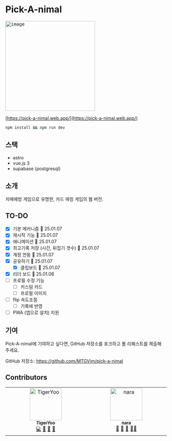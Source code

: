 # Pick-A-nimal

<kbd><img width="280" alt="image" src="https://github.com/user-attachments/assets/82ff4cef-cfe9-49a8-8679-38505bdc11ef" /></kbd>

[https://pick-a-nimal.web.app/](https://pick-a-nimal.web.app/)

```sh
npm install && npm run dev
```

## 스택
- astro
- vue.js 3
- supabase (postgresql)

## 소개

치매예방 게임으로 유명한, 카드 매칭 게임의 웹 버전.

## TO-DO
- [x] 기본 메커니즘 📆 25.01.07
- [x] 재시작 기능 📆 25.01.07
- [x] 애니메이션 📆 25.01.07
- [x] 최고기록 저장 (시간, 뒤집기 갯수) 📆 25.01.07
- [x] 계정 연동 📆 25.01.07
- [x] 공유하기 📆 25.01.07
  - [x] 클립보드 📆 25.01.07
- [x] 리더 보드 📆 25.01.08
- [ ] 프로필 수정 기능
  - [ ] 커스텀 카드
  - [ ] 프로필 이미지
- [ ] flip 속도조절
  - [ ] 기록에 반영
- [ ] PWA (앱으로 설치) 지원 

## 기여

Pick-A-nimal에 기여하고 싶다면, GitHub 저장소를 포크하고 풀 리퀘스트를 제출해 주세요.

GitHub 저장소: https://github.com/MTGVim/pick-a-nimal

## Contributors

<!-- ALL-CONTRIBUTORS-LIST:START - Do not remove or modify this section -->
<!-- prettier-ignore-start -->
<!-- markdownlint-disable -->
<table>
  <tbody>
    <tr>
      <td align="center" valign="top" width="14.28%"><a href="https://tigeryoo-portfolio.web.app/"><img src="https://avatars.githubusercontent.com/u/6271133?v=4?s=100" width="100px;" alt="TigerYoo"/><br /><sub><b>TigerYoo</b></sub></a><br /><a href="https://github.com/MTGVim/pick-a-nimal/commits?author=MTGVim" title="Code">💻</a> <a href="https://github.com/MTGVim/pick-a-nimal/commits?author=MTGVim" title="Documentation">📖</a> <a href="#design-MTGVim" title="Design">🎨</a> <a href="#maintenance-MTGVim" title="Maintenance">🚧</a></td>
      <td align="center" valign="top" width="14.28%"><a href="http://nara.dev"><img src="https://avatars.githubusercontent.com/u/16604401?v=4?s=100" width="100px;" alt="nara"/><br /><sub><b>nara</b></sub></a><br /><a href="#ideas-narashin" title="Ideas, Planning, & Feedback">🤔</a> <a href="#userTesting-narashin" title="User Testing">📓</a> <a href="https://github.com/MTGVim/pick-a-nimal/issues?q=author%3Anarashin" title="Bug reports">🐛</a> <a href="#mentoring-narashin" title="Mentoring">🧑‍🏫</a></td>
    </tr>
  </tbody>
</table>

<!-- markdownlint-restore -->
<!-- prettier-ignore-end -->

<!-- ALL-CONTRIBUTORS-LIST:END -->
